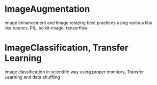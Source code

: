 # ImageAugmentation
Image enhancement and Image resizing best practices using various libs like opencv, PIL, scikit-image, tensorflow
# ImageClassification, Transfer Learning
Image classification in scientific way using proper monitors, Transfer Learning and data shuffling
